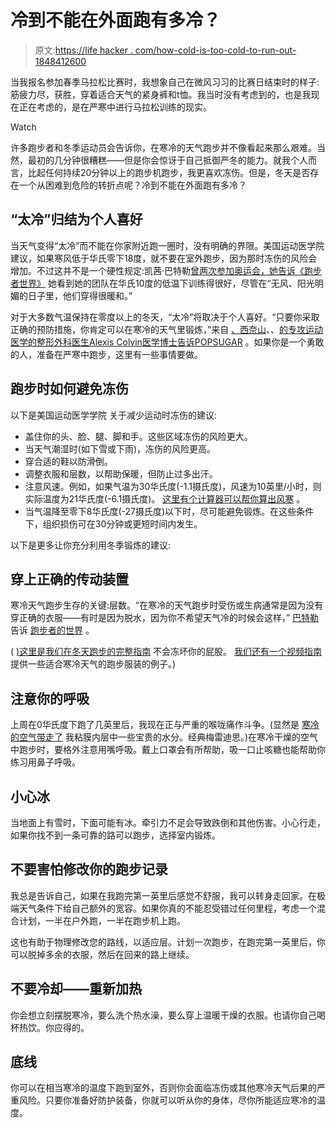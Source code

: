 # 冷到不能在外面跑有多冷？

> 原文:[https://life hacker . com/how-cold-is-too-cold-to-run-out-1848412600](https://lifehacker.com/how-cold-is-too-cold-to-run-outside-1848412600)

当我报名参加春季马拉松比赛时，我想象自己在微风习习的比赛日结束时的样子:筋疲力尽，获胜，穿着适合天气的紧身裤和t恤。我当时没有考虑到的，也是我现在正在考虑的，是在严寒中进行马拉松训练的现实。

Watch

许多跑步者和冬季运动员会告诉你，在寒冷的天气跑步并不像看起来那么艰难。当然，最初的几分钟很糟糕——但是你会惊讶于自己抵御严冬的能力。就我个人而言，比起任何持续20分钟以上的跑步机跑步，我更喜欢冻伤。但是，冬天是否存在一个从困难到危险的转折点呢？冷到不能在外面跑有多冷？

## **“太冷”归结为个人喜好**

当天气变得“太冷”而不能在你家附近跑一圈时，没有明确的界限。美国运动医学院建议，如果寒风低于华氏零下18度，就不要在室外跑步，因为那时冻伤的风险会增加。不过这并不是一个硬性规定:凯茜·巴特勒[曾两次参加奥运会，她告诉《跑步者世界》](https://www.runnersworld.com/health-injuries/a29247313/too-cold-to-run/) 她看到她的团队在华氏10度的低温下训练得很好，尽管在“无风、阳光明媚的日子里，他们穿得很暖和。”

对于大多数气温保持在零度以上的冬天，“太冷”将取决于个人喜好。“只要你采取正确的预防措施，你肯定可以在寒冷的天气里锻炼，”来自 [、西奈山](http://www.mountsinai.org/)、、[的专攻运动医学的整形外科医生Alexis Colvin医学博士告诉POPSUGAR](https://www.popsugar.com/fitness/How-Cold-Too-Cold-Run-Outside-45704542) 。如果你是一个勇敢的人，准备在严寒中跑步，这里有一些事情要做。

## **跑步时如何避免冻伤**

以下是美国运动医学学院 关于减少运动时冻伤的建议:

*   盖住你的头、脸、腿、脚和手。这些区域冻伤的风险更大。
*   当天气潮湿时(如下雪或下雨)，冻伤的风险更高。
*   穿合适的鞋以防滑倒。
*   调整衣服和层数，以帮助保暖，但防止过多出汗。
*   注意风速。例如，如果气温为30华氏度(-1.1摄氏度)，风速为10英里/小时，则实际温度为21华氏度(-6.1摄氏度)。 [这里有个计算器可以帮你算出风寒](https://www.calculator.net/wind-chill-calculator.html) 。
*   当气温降至零下8华氏度(-27摄氏度)以下时，尽可能避免锻炼。在这些条件下，组织损伤可在30分钟或更短时间内发生。

以下是更多让你充分利用冬季锻炼的建议:

## **穿上正确的传动装置**

寒冷天气跑步生存的关键:层数。“在寒冷的天气跑步时受伤或生病通常是因为没有穿正确的衣服——有时是因为脱水，因为你不希望天气冷的时候会这样，” [巴特勒](http://www.kathy-butler.com/) 告诉 [跑步者的世界](https://www.runnersworld.com/health-injuries/a29247313/too-cold-to-run/) 。

( [)这里是我们在冬天跑步的完整指南](https://lifehacker.com/how-to-run-outdoors-in-the-winter-1745499007) 不会冻坏你的屁股。 [我们还有一个视频指南](https://vitals.lifehacker.com/what-to-wear-to-run-in-the-cold-1831870049) 提供一些适合寒冷天气的跑步服装的例子。)

## **注意你的呼吸**

上周在0华氏度下跑了几英里后，我现在正与严重的喉咙痛作斗争。(显然是 [寒冷的空气带走了](https://www.runnersworld.com/health-injuries/a20847998/help-running-in-cold-air-makes-my-throat-sore/) 我粘膜内层中一些宝贵的水分。经典梅雷迪思。)在寒冷干燥的空气中跑步时，要格外注意用嘴呼吸。戴上口罩会有所帮助，吸一口止咳糖也能帮助你练习用鼻子呼吸。

## **小心冰**

当地面上有雪时，下面可能有冰。牵引力不足会导致跌倒和其他伤害。小心行走，如果你找不到一条可靠的路可以跑步，选择室内锻炼。

## **不要害怕修改你的跑步记录**

我总是告诉自己，如果在我跑完第一英里后感觉不舒服，我可以转身走回家。在极端天气条件下给自己额外的宽容。如果你真的不能忍受错过任何里程，考虑一个混合计划，一半在户外跑，一半在跑步机上跑。

这也有助于物理修改您的路线，以适应层。计划一次跑步，在跑完第一英里后，你可以脱掉多余的衣服，然后在回来的路上继续。

## **不要冷却——重新加热**

你会想立刻摆脱寒冷，要么洗个热水澡，要么穿上温暖干燥的衣服。也请你自己喝杯热饮。你应得的。

## **底线**

你可以在相当寒冷的温度下跑到室外，否则你会面临冻伤或其他寒冷天气后果的严重风险。只要你准备好防护装备，你就可以听从你的身体，尽你所能适应寒冷的温度。